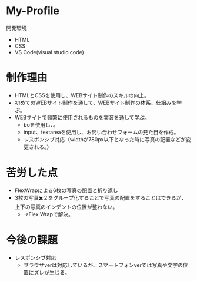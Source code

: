 # My-Profile


 開発環境
- HTML
- CSS
- VS Code(visual studio code)

# 制作理由
- HTMLとCSSを使用し、WEBサイト制作のスキルの向上。
- 初めてのWEBサイト制作を通して、WEBサイト制作の体系、仕組みを学ぶ。
- WEBサイトで頻繁に使用されるものを実装を通して学ぶ。
  - boを使用し、。
  - input、textareaを使用し、お問い合わせフォームの見た目を作成。
  - レスポンシブ対応（widthが780px以下となった時に写真の配置などが変更される。）

# 苦労した点
- FlexWrapによる6枚の写真の配置と折り返し
 - 3枚の写真✖️２をグループ化することで写真の配置をすることはできるが、上下の写真のインデントの位置が整わない。
    - →Flex Wrapで解決。

# 今後の課題
- レスポンシブ対応
  - ブラウザverは対応しているが、スマートフォンverでは写真や文字の位置にズレが生じる。
